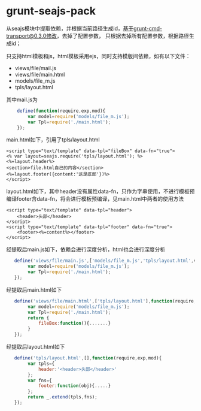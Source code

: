 # grunt-seajs-pack

从seajs模块中提取依赖，并根据当前路径生成id，基于grunt-cmd-transport@0.3.0修改，去掉了配置参数，
只根据去掉所有配置参数，根据路径生成id；

只支持html模板和js，html模板采用ejs，同时支持模版间依赖，如有以下文件：

- views/file/mail.js
- views/file/main.html
- models/file_m.js
- tpls/layout.html

其中mail.js为
```js
    define(function(require,exp,mod){
        var model=require('models/file_m.js');
        var Tpl=require('./main.html');
    });
```

main.html如下，引用了tpls/layout.html
```
<script type="text/template" data-tpl="fileBox" data-fn="true">
<% var layout=seajs.require('tpls/layout.html'); %>
<%=layout.header%>
<section>file.html自己的内容</section>
<%=layout.footer({content:'这是底部'})%>
</script>
```

layout.html如下，其中header没有属性data-fn，只作为字串使用，不进行模板预编译footer含data-fn，将会进行模板预编译，见main.html中两者的使用方法
```
<script type="text/template" data-tpl="header">
    <header>头部</header>
</script>
<script type="text/template" data-tpl="footer" data-fn="true">
    <footer><%=content%></footer>
</script>
```

经提取后main.js如下，依赖会进行深度分析，html也会进行深度分析
```js
   define('views/file/main.js',['models/file_m.js','tpls/layout.html',views/file/main.html'],function(require,exp,mod){
        var model=require('models/file_m.js');
        var Tpl=require('./main.html');
   });
```
经提取后main.html如下
```js
   define('views/file/main.html',['tpls/layout.html'],function(require,exp,mod){
        var model=require('models/file_m.js');
        var Tpl=require('./main.html');
        return {
            fileBox:function(){.......}
        }
   });
```
经提取后layout.html如下
```js
   define('tpls/layout.html',[],function(require,exp,mod){
        var tpls={
            header:'<header>头部</header>'
        };
        var fns={
            footer:function(obj){.....}
        };
        return _.extend(tpls,fns);
   });
```